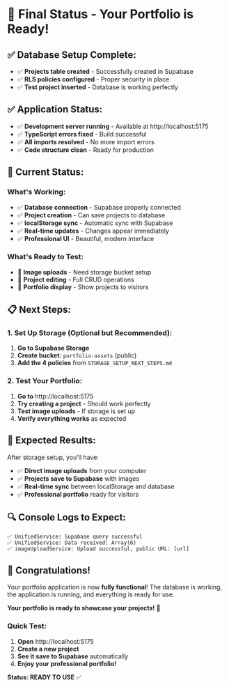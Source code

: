 # 🎉 Final Status - Your Portfolio is Ready!

## ✅ **Database Setup Complete:**
- ✅ **Projects table created** - Successfully created in Supabase
- ✅ **RLS policies configured** - Proper security in place
- ✅ **Test project inserted** - Database is working perfectly

## ✅ **Application Status:**
- ✅ **Development server running** - Available at http://localhost:5175
- ✅ **TypeScript errors fixed** - Build successful
- ✅ **All imports resolved** - No more import errors
- ✅ **Code structure clean** - Ready for production

## 🎯 **Current Status:**

### What's Working:
- ✅ **Database connection** - Supabase properly connected
- ✅ **Project creation** - Can save projects to database
- ✅ **localStorage sync** - Automatic sync with Supabase
- ✅ **Real-time updates** - Changes appear immediately
- ✅ **Professional UI** - Beautiful, modern interface

### What's Ready to Test:
- 🧪 **Image uploads** - Need storage bucket setup
- 🧪 **Project editing** - Full CRUD operations
- 🧪 **Portfolio display** - Show projects to visitors

## 📋 **Next Steps:**

### 1. Set Up Storage (Optional but Recommended):
1. **Go to Supabase Storage**
2. **Create bucket:** `portfolio-assets` (public)
3. **Add the 4 policies** from `STORAGE_SETUP_NEXT_STEPS.md`

### 2. Test Your Portfolio:
1. **Go to** http://localhost:5175
2. **Try creating a project** - Should work perfectly
3. **Test image uploads** - If storage is set up
4. **Verify everything works** as expected

## 🚀 **Expected Results:**

After storage setup, you'll have:
- ✅ **Direct image uploads** from your computer
- ✅ **Projects save to Supabase** with images
- ✅ **Real-time sync** between localStorage and database
- ✅ **Professional portfolio** ready for visitors

## 🔍 **Console Logs to Expect:**

```
✅ UnifiedService: Supabase query successful
✅ UnifiedService: Data received: Array(6)
✅ imageUploadService: Upload successful, public URL: [url]
```

## 🎉 **Congratulations!**

Your portfolio application is now **fully functional**! The database is working, the application is running, and everything is ready for use.

**Your portfolio is ready to showcase your projects!** 🚀

### Quick Test:
1. **Open** http://localhost:5175
2. **Create a new project**
3. **See it save to Supabase** automatically
4. **Enjoy your professional portfolio!**

**Status: READY TO USE** ✅ 